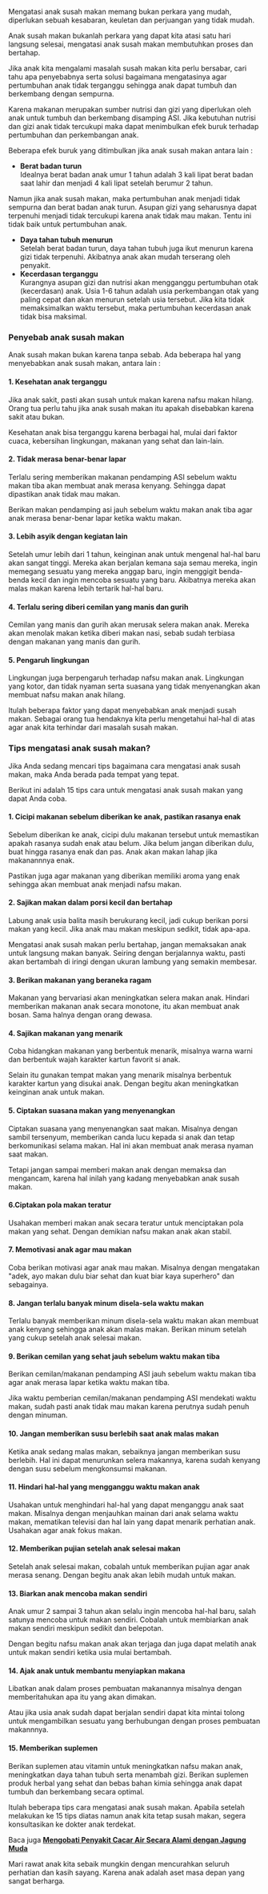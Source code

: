 <!--t 15 Tips Mengatasi Anak Susah Makan untuk Anak Usia Balita t-->
<!--d Beberapa cara yang bisa ibu coba untuk mengatasi anak usia balita yang susah makan. d-->
<!--tag balita,anak,kesehatan,susah makan,tumbuh,alami,muda tag-->
<!--image https://masrud.com/content/images/anak.jpg image-->

Mengatasi anak susah makan memang bukan perkara yang mudah, diperlukan sebuah kesabaran, keuletan dan perjuangan yang tidak mudah. 

Anak susah makan bukanlah perkara yang dapat kita atasi satu hari langsung selesai, mengatasi anak susah makan membutuhkan proses dan bertahap.

Jika anak kita mengalami masalah susah makan kita perlu bersabar, cari tahu apa penyebabnya serta solusi bagaimana mengatasinya agar pertumbuhan anak tidak terganggu sehingga anak dapat tumbuh dan berkembang dengan sempurna.

Karena makanan merupakan sumber nutrisi dan gizi yang diperlukan oleh anak untuk tumbuh dan berkembang disamping ASI. Jika kebutuhan nutrisi dan gizi anak tidak tercukupi maka dapat menimbulkan efek buruk terhadap pertumbuhan dan perkembangan anak.

Beberapa efek buruk yang ditimbulkan jika anak susah makan antara lain :

 - **Berat badan turun**<br>Idealnya berat badan anak umur 1 tahun adalah 3 kali lipat berat badan saat lahir dan menjadi 4 kali lipat setelah berumur 2 tahun.<br>

  Namun jika anak susah makan, maka pertumbuhan anak menjadi tidak sempurna dan berat badan anak turun. Asupan gizi yang seharusnya dapat terpenuhi menjadi tidak tercukupi karena anak tidak mau makan. Tentu ini tidak baik untuk pertumbuhan anak.
 - **Daya tahan tubuh menurun**<br>Setelah berat badan turun, daya tahan tubuh juga ikut menurun karena gizi tidak terpenuhi. Akibatnya anak akan mudah terserang oleh penyakit.
 - **Kecerdasan terganggu**<br>Kurangnya asupan gizi dan nutrisi akan mengganggu pertumbuhan otak (kecerdasan) anak. Usia 1-6 tahun adalah usia perkembangan otak yang paling cepat dan akan menurun setelah usia tersebut. Jika kita tidak memaksimalkan waktu tersebut, maka pertumbuhan kecerdasan anak tidak bisa maksimal.

<h3>Penyebab anak susah makan</h3>
Anak susah makan bukan karena tanpa sebab. Ada beberapa hal yang menyebabkan anak susah makan, antara lain :

<h4>1. Kesehatan anak terganggu</h4>
Jika anak sakit, pasti akan susah untuk makan karena nafsu makan hilang. Orang tua perlu tahu jika anak susah makan itu apakah disebabkan karena sakit atau bukan. 

Kesehatan anak bisa terganggu karena berbagai hal, mulai dari faktor cuaca, kebersihan lingkungan, makanan yang sehat dan lain-lain.

<h4>2. Tidak merasa benar-benar lapar</h4>
Terlalu sering memberikan makanan pendamping ASI sebelum waktu makan tiba akan membuat anak merasa kenyang. Sehingga dapat dipastikan anak tidak mau makan. 

Berikan makan pendamping asi jauh sebelum waktu makan anak tiba agar anak merasa benar-benar lapar ketika waktu makan.

<h4>3. Lebih asyik dengan kegiatan lain</h4>
Setelah umur lebih dari 1 tahun, keinginan anak untuk mengenal hal-hal baru akan sangat tinggi. Mereka akan berjalan kemana saja semau mereka, ingin memegang sesuatu yang mereka anggap baru, ingin menggigit benda-benda kecil dan ingin mencoba sesuatu yang baru. Akibatnya mereka akan malas makan karena lebih tertarik hal-hal baru.

<h4>4. Terlalu sering diberi cemilan yang manis dan gurih</h4>
Cemilan yang manis dan gurih akan merusak selera makan anak. Mereka akan menolak makan ketika diberi makan nasi, sebab sudah terbiasa dengan makanan yang manis dan gurih.

<h4>5. Pengaruh lingkungan</h4>
Lingkungan juga berpengaruh terhadap nafsu makan anak. Lingkungan yang kotor, dan tidak nyaman serta suasana yang tidak menyenangkan akan membuat nafsu makan anak hilang.

Itulah beberapa faktor yang dapat menyebabkan anak menjadi susah makan. Sebagai orang tua hendaknya kita perlu mengetahui hal-hal di atas agar anak kita terhindar dari masalah susah makan.

<h3>Tips mengatasi anak susah makan?</h3>

Jika Anda sedang mencari tips bagaimana cara mengatasi anak susah makan, maka Anda berada pada tempat yang tepat.

Berikut ini adalah 15 tips cara untuk mengatasi anak susah makan yang dapat Anda coba.

<h4>1. Cicipi makanan sebelum diberikan ke anak, pastikan rasanya enak</h4>
Sebelum diberikan ke anak, cicipi dulu makanan tersebut untuk memastikan apakah rasanya sudah enak atau belum. Jika belum jangan diberikan dulu, buat hingga rasanya enak dan pas. Anak akan makan lahap jika makanannnya enak.

Pastikan juga agar makanan yang diberikan memiliki aroma yang enak sehingga akan membuat anak menjadi nafsu makan.

<h4>2. Sajikan makan dalam porsi kecil dan bertahap</h4>
Labung anak usia balita masih berukurang kecil, jadi cukup berikan porsi makan yang kecil. Jika anak mau makan meskipun sedikit, tidak apa-apa. 

Mengatasi anak susah makan perlu bertahap, jangan memaksakan anak untuk langsung makan banyak. Seiring dengan berjalannya waktu, pasti akan bertambah di iringi dengan ukuran lambung yang semakin membesar.

<h4>3. Berikan makanan yang beraneka ragam</h4>
Makanan yang bervariasi akan meningkatkan selera makan anak. Hindari memberikan makanan anak secara monotone, itu akan membuat anak bosan. Sama halnya dengan orang dewasa.

<h4>4. Sajikan makanan yang menarik</h4>
Coba hidangkan makanan yang berbentuk menarik, misalnya warna warni dan berbentuk wajah karakter kartun favorit si anak. 

Selain itu gunakan tempat makan yang menarik misalnya berbentuk karakter kartun yang disukai anak. Dengan begitu akan meningkatkan keinginan anak untuk makan.

<h4>5. Ciptakan suasana makan yang menyenangkan</h4>
Ciptakan suasana yang menyenangkan saat makan. Misalnya dengan sambil tersenyum, memberikan canda lucu kepada si anak dan tetap berkomunikasi selama makan. Hal ini akan membuat anak merasa nyaman saat makan.

Tetapi jangan sampai memberi makan anak dengan memaksa dan mengancam, karena hal inilah yang kadang menyebabkan anak susah makan.

<h4>6.Ciptakan pola makan teratur</h4>
Usahakan memberi makan anak secara teratur untuk menciptakan pola makan yang sehat. Dengan demikian nafsu makan anak akan stabil.

<h4>7. Memotivasi anak agar mau makan</h4>
Coba berikan motivasi agar anak mau makan. Misalnya dengan mengatakan "adek, ayo makan dulu biar sehat dan kuat biar kaya superhero" dan sebagainya.

<h4>8. Jangan terlalu banyak minum disela-sela waktu makan</h4>
Terlalu banyak memberikan minum disela-sela waktu makan akan membuat anak kenyang sehingga anak akan malas makan. Berikan minum setelah yang cukup setelah anak selesai makan.

<h4>9. Berikan cemilan yang sehat jauh sebelum waktu makan tiba</h4>
Berikan cemilan/makanan pendamping ASI jauh sebelum waktu makan tiba agar anak merasa lapar ketika waktu makan tiba. 

Jika waktu pemberian cemilan/makanan pendamping ASI mendekati waktu makan, sudah pasti anak tidak mau makan karena perutnya sudah penuh dengan minuman.

<h4>10. Jangan memberikan susu berlebih saat anak malas makan</h4>
Ketika anak sedang malas makan, sebaiknya jangan memberikan susu berlebih. Hal ini dapat menurunkan selera makannya, karena sudah kenyang dengan susu sebelum mengkonsumsi makanan.

<h4>11. Hindari hal-hal yang mengganggu waktu makan anak</h4>
Usahakan untuk menghindari hal-hal yang dapat menganggu anak saat makan. Misalnya dengan menjauhkan mainan dari anak selama waktu makan, mematikan televisi dan hal lain yang dapat menarik perhatian anak. Usahakan agar anak fokus makan.

<h4>12. Memberikan pujian setelah anak selesai makan</h4>
Setelah anak selesai makan, cobalah untuk memberikan pujian agar anak merasa senang. Dengan begitu anak akan lebih mudah untuk makan.

<h4>13. Biarkan anak mencoba makan sendiri</h4>
Anak umur 2 sampai 3 tahun akan selalu ingin mencoba hal-hal baru, salah satunya mencoba untuk makan sendiri. Cobalah untuk membiarkan anak makan sendiri meskipun sedikit dan belepotan. 

Dengan begitu nafsu makan anak akan terjaga dan juga dapat melatih anak untuk makan sendiri ketika usia mulai bertambah.

<h4>14. Ajak anak untuk membantu menyiapkan makana</h4>
Libatkan anak dalam proses pembuatan makanannya misalnya dengan memberitahukan apa itu yang akan dimakan. 

Atau jika usia anak sudah dapat berjalan sendiri dapat kita mintai tolong untuk mengambilkan sesuatu yang berhubungan dengan proses pembuatan makannnya.

<h4> 15. Memberikan suplemen</h4>
Berikan suplemen atau vitamin untuk meningkatkan nafsu makan anak, meningkatkan daya tahan tubuh serta menambah gizi. Berikan suplemen produk herbal yang sehat dan bebas bahan kimia sehingga anak dapat tumbuh dan berkembang secara optimal.

Itulah beberapa tips cara mengatasi anak susah makan. Apabila setelah melakukan ke 15 tips diatas namun anak kita tetap susah makan, segera konsultasikan ke dokter anak terdekat.

Baca juga **[Mengobati Penyakit Cacar Air Secara Alami dengan Jagung Muda][2]**

Mari rawat anak kita sebaik mungkin dengan mencurahkan seluruh perhatian dan kasih sayang. Karena anak adalah aset masa depan yang sangat berharga.

  [2]: https://masrud.com/post/mengobati-cacar-air-secara-alami
